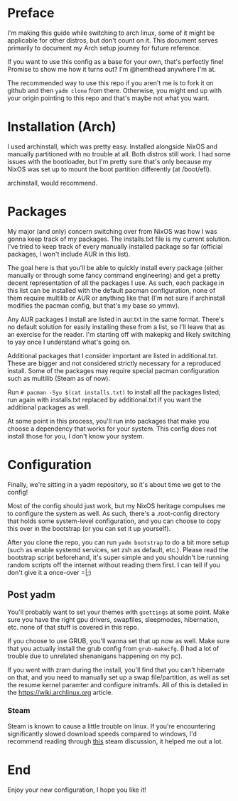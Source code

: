 # Preface
I'm making this guide while switching to arch linux, some of it might be applicable for other
distros, but don't count on it. This document serves primarily to document my Arch setup journey
for future reference.

If you want to use this config as a base for your own, that's perfectly fine! Promise to show me how
it turns out? I'm @hemthead anywhere I'm at.

The recommended way to use this repo if you aren't me is to fork it on github and then `yadm clone`
from there. Otherwise, you might end up with your origin pointing to this repo and that's maybe not
what you want.

# Installation (Arch)
I used archinstall, which was pretty easy. Installed alongside NixOS and manually partitioned with
no trouble at all. Both distros still work. I had some issues with the bootloader, but I'm pretty
sure that's only because my NixOS was set up to mount the boot partition differently (at /boot/efi).

archinstall, would recommend.

# Packages
My major (and only) concern switching over from NixOS was how I was gonna keep track of my packages.
The installs.txt file is my current solution. I've tried to keep track of every manually installed
package so far (official packages, I won't include AUR in this list).

The goal here is that you'll be able to quickly install every package (either manually or through
some fancy command engineering) and get a pretty decent representation of all the packages I use.
As such, each package in this list can be installed with the default pacman configuration, none of
them require multilib or AUR or anything like that (I'm not sure if archinstall modifies the pacman
config, but that's my base so ymmv).

Any AUR packages I install are listed in aur.txt in the same format. There's no default solution for
easily installing these from a list, so I'll leave that as an exercise for the reader. I'm starting
off with makepkg and likely switching to yay once I understand what's going on.

Additional packages that I consider important are listed in additional.txt. These are bigger and not
considered strictly necessary for a reproduced install. Some of the packages may require special
pacman configuration such as multilib (Steam as of now).

Run `# pacman -Syu $(cat installs.txt)` to install all the packages listed; run again with
installs.txt replaced by additional.txt if you want the additional packages as well. 

At some point in this process, you'll run into packages that make you choose a dependency that works
for your system. This config does not install those for you, I don't know your system.

# Configuration
Finally, we're sitting in a yadm repository, so it's about time we get to the config!

Most of the config should just work, but my NixOS heritage compulses me to configure the system as
well. As such, there's a .root-config directory that holds some system-level configuration, and you
can choose to copy this over in the bootstrap (or you can set it up yourself).

After you clone the repo, you can run `yadm bootstrap` to do a bit more setup (such as enable
systemd services, set zsh as default, etc.). Please read the bootstrap script beforehand, it's super
simple and you shouldn't be running random scripts off the internet without reading them first. I
can tell if you don't give it a once-over =|;)

## Post yadm
You'll probably want to set your themes with `gsettings` at some point. Make sure you have the right
gpu drivers, swapfiles, sleepmodes, hibernation, etc. none of that stuff is covered in this repo.

If you choose to use GRUB, you'll wanna set that up now as well. Make sure that you actually install
the grub config from `grub-makecfg`. (I had a lot of trouble due to unrelated shenanigans happening
on my pc).

If you went with zram during the install, you'll find that you can't hibernate on that, and you need
to manually set up a swap file/partition, as well as set the resume kernel paramter and configure
initramfs. All of this is detailed in the https://wiki.archlinux.org article.

### Steam
Steam is known to cause a little trouble on linux. If you're encountering significantly slowed
download speeds compared to windows, I'd recommend reading through
[this](https://steamcommunity.com/app/221410/discussions/0/4038104598701386066/) steam discussion,
it helped me out a lot.

# End
Enjoy your new configuration, I hope you like it!
